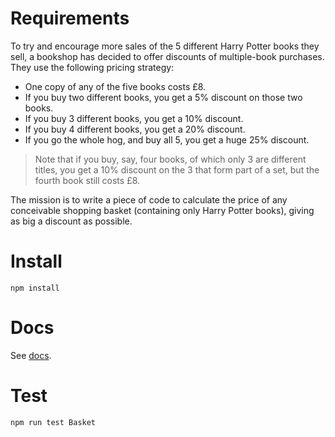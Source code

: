 # Requirements

To try and encourage more sales of the 5 different Harry Potter books they sell, a bookshop has decided to offer discounts of multiple-book purchases. They use the following pricing strategy:

- One copy of any of the five books costs £8.
- If you buy two different books, you get a 5% discount on those two books.
- If you buy 3 different books, you get a 10% discount.
- If you buy 4 different books, you get a 20% discount.
- If you go the whole hog, and buy all 5, you get a huge 25% discount.

> Note that if you buy, say, four books, of which only 3 are different titles, you get a 10% discount on the 3 that form part of a set, but the fourth book still costs £8.

The mission is to write a piece of code to calculate the price of any conceivable shopping basket (containing only Harry Potter books), giving as big a discount as possible.

# Install

```
npm install
```

# Docs

See [docs](/docs/functions/default.html).

# Test

```
npm run test Basket
```
